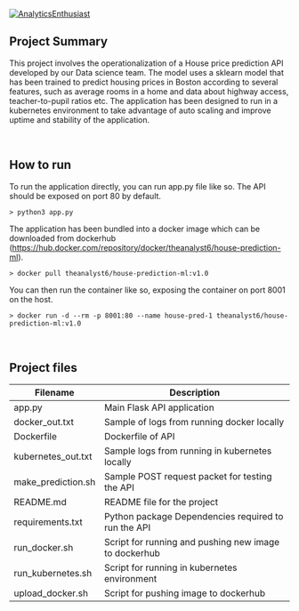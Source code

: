 [![AnalyticsEnthusiast](https://circleci.com/gh/AnalyticsEnthusiast/house-price-ml-microservice-kubernetes.svg?style=svg)](https://circleci.com/gh/AnalyticsEnthusiast/house-price-ml-microservice-kubernetes)


## Project Summary


<p>This project involves the operationalization of a House price prediction API developed by our Data science team. The model uses a sklearn model 
that has been trained to predict housing prices in Boston according to several features, such as average rooms in a home and data about highway access, teacher-to-pupil ratios etc. 
The application has been designed to run in a kubernetes environment to take advantage of auto scaling and improve uptime and stability of the application.</p>

<br>

## How to run


To run the application directly, you can run app.py file like so. The API should be exposed on port 80 by default.

```
> python3 app.py
```

The application has been bundled into a docker image which can be downloaded from dockerhub (https://hub.docker.com/repository/docker/theanalyst6/house-prediction-ml).

```
> docker pull theanalyst6/house-prediction-ml:v1.0
```

You can then run the container like so, exposing the container on port 8001 on the host.

```
> docker run -d --rm -p 8001:80 --name house-pred-1 theanalyst6/house-prediction-ml:v1.0
```

<br>

## Project files



| Filename            | Description                                           | 
|---------------------|-------------------------------------------------------|
| app.py              | Main Flask API application                            |                        
| docker_out.txt      | Sample of logs from running docker locally            |
| Dockerfile          | Dockerfile of API                                     |
| kubernetes_out.txt  | Sample logs from running in kubernetes locally        |
| make_prediction.sh  | Sample POST request packet for testing the API        |
| README.md           | README file for the project                           |
| requirements.txt    | Python package Dependencies required to run the API   |
| run_docker.sh       | Script for running and pushing new image to dockerhub |
| run_kubernetes.sh   | Script for running in kubernetes environment          |
| upload_docker.sh    | Script for pushing image to dockerhub                 |

